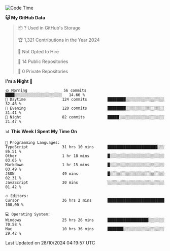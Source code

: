 <!--START_SECTION:waka-->
![Code Time](http://img.shields.io/badge/Code%20Time-6%2C282%20hrs%2051%20mins-blue)

**🐱 My GitHub Data** 

> 📦 ? Used in GitHub's Storage 
 > 
> 🏆 1,321 Contributions in the Year 2024
 > 
> 🚫 Not Opted to Hire
 > 
> 📜 14 Public Repositories 
 > 
> 🔑 0 Private Repositories 
 > 
**I'm a Night 🦉** 

```text
🌞 Morning                56 commits          ████░░░░░░░░░░░░░░░░░░░░░   14.66 % 
🌆 Daytime                124 commits         ████████░░░░░░░░░░░░░░░░░   32.46 % 
🌃 Evening                120 commits         ████████░░░░░░░░░░░░░░░░░   31.41 % 
🌙 Night                  82 commits          █████░░░░░░░░░░░░░░░░░░░░   21.47 % 
```


📊 **This Week I Spent My Time On** 

```text
💬 Programming Languages: 
TypeScript               31 hrs 10 mins      ██████████████████████░░░   86.51 % 
Other                    1 hr 18 mins        █░░░░░░░░░░░░░░░░░░░░░░░░   03.65 % 
Markdown                 1 hr 15 mins        █░░░░░░░░░░░░░░░░░░░░░░░░   03.49 % 
JSON                     49 mins             █░░░░░░░░░░░░░░░░░░░░░░░░   02.31 % 
JavaScript               30 mins             ░░░░░░░░░░░░░░░░░░░░░░░░░   01.42 % 

🔥 Editors: 
Cursor                   36 hrs 2 mins       █████████████████████████   100.00 % 

💻 Operating System: 
Windows                  25 hrs 26 mins      ██████████████████░░░░░░░   70.58 % 
Mac                      10 hrs 36 mins      ███████░░░░░░░░░░░░░░░░░░   29.42 % 
```


 Last Updated on 28/10/2024 04:19:57 UTC
<!--END_SECTION:waka-->

